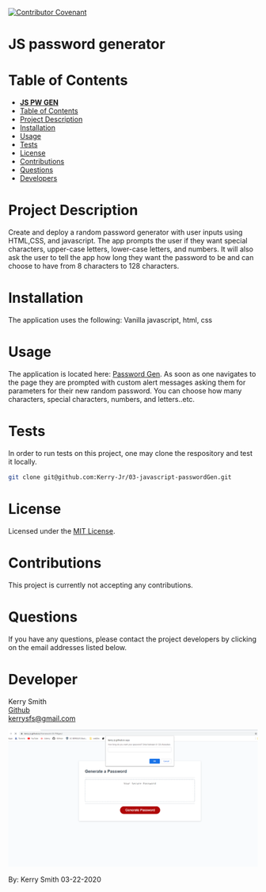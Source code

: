 [![Contributor Covenant](https://img.shields.io/badge/Contributor%20Covenant-v2.0%20adopted-ff69b4.svg)](https://www.contributor-covenant.org/version/2/0/code_of_conduct/)

# **JS password generator**

# Table of Contents

- [**JS PW GEN**](#pwgen)
- [Table of Contents](#table-of-contents)
- [Project Description](#project-description)
- [Installation](#installation)
- [Usage](#usage)
- [Tests](#tests)
- [License](#license)
- [Contributions](#contributions)
- [Questions](#questions)
- [Developers](#developers)

# Project Description

Create and deploy a  random password generator with user inputs using HTML,CSS, and javascript.  The app prompts the user if they want special characters, upper-case letters, lower-case letters, and numbers.  It will also ask the user to tell the app how long they want the password to be and can choose to have from 8 characters to 128 characters.

# Installation

The application uses the following: Vanilla javascript, html, css
# Usage

The application is located here: [Password Gen](https://kerry-jr.github.io/03-javascript-passwordGen/). As soon as one navigates to the page they are prompted with custom alert messages asking them for parameters for their new random password. You can choose how many characters, special characters, numbers, and letters..etc.

# Tests

In order to run tests on this project, one may clone the respository and test it locally. 

```sh 
git clone git@github.com:Kerry-Jr/03-javascript-passwordGen.git
```

# License

Licensed under the [MIT License](https://spdx.org/licenses/MIT.html).

# Contributions

This project is currently not accepting any contributions.

# Questions

If you have any questions, please contact the project developers by clicking on the email addresses listed below.

# Developer



Kerry Smith  
[Github](https://github.com/Kerry-Jr)  
<kerrysfs@gmail.com>


![password gen screenshot](./Assets/image/pwgenscreen1.PNG)

By: Kerry Smith 03-22-2020
